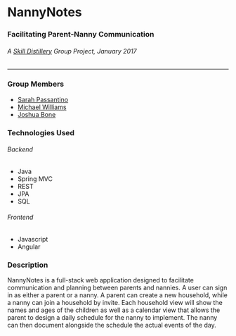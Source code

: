 # NannyNotes
### Facilitating Parent-Nanny Communication
###### A [Skill Distillery](http://skilldistillery.com/) Group Project, January 2017
---
### Group Members
* [Sarah Passantino](https://github.com/spassantino)
* [Michael Williams](https://github.com/mawfia)
* [Joshua Bone](https://github.com/joshua-bone)

### Technologies Used
###### Backend
* Java
* Spring MVC
* REST
* JPA
* SQL

###### Frontend
* Javascript
* Angular

### Description
NannyNotes is a full-stack web application designed to facilitate communication and planning between parents and nannies. A user can sign in as either a parent or a nanny. A parent can create a new household, while a nanny can join a household by invite. Each household view will show the names and ages of the children as well as a calendar view that allows the parent to design a daily schedule for the nanny to implement. The nanny can then document alongside the schedule the actual events of the day.
